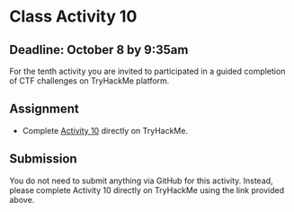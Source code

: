 # Class Activity 10

## Deadline: October 8 by 9:35am

For the tenth activity you are invited to participated in a guided completion of CTF challenges on TryHackMe platform.

## Assignment

-  Complete [Activity 10](https://tryhackme.com/jr/alleghenyintrocryptopw) directly on TryHackMe.

## Submission

You do not need to submit anything via GitHub for this activity. Instead, please complete Activity 10 directly on TryHackMe using the link provided above.
